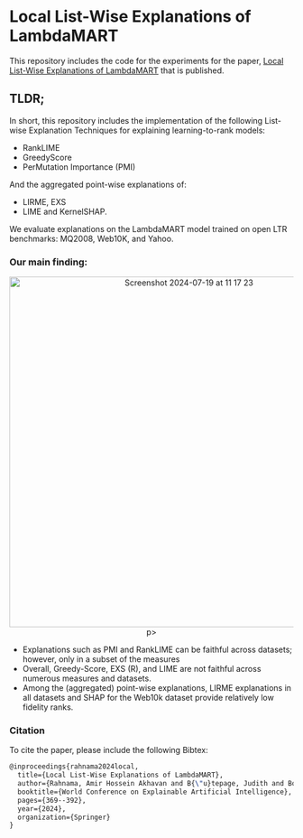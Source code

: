 # Local List-Wise Explanations of LambdaMART
This repository includes the code for the experiments for the paper, [Local List-Wise Explanations of LambdaMART](https://link.springer.com/chapter/10.1007/978-3-031-63797-1_19#Fn2) 
that is published. 

## TLDR;
In short, this repository includes the implementation of the following List-wise Explanation Techniques for explaining learning-to-rank models: 

* RankLIME
* GreedyScore
* PerMutation Importance (PMI)

And the aggregated point-wise explanations of: 
* LIRME, EXS
* LIME and KernelSHAP.

We evaluate explanations on the LambdaMART model trained on open LTR benchmarks: MQ2008, Web10K, and Yahoo.

### Our main finding: 
<p align="center">

<img width="621" alt="Screenshot 2024-07-19 at 11 17 23" src="https://github.com/user-attachments/assets/d1e1315b-98a0-4a81-a579-31210edd999f">
p>

* Explanations such as PMI and RankLIME can be faithful across datasets; however, only in a subset of the measures
* Overall, Greedy-Score, EXS (R), and LIME are not faithful across numerous measures and datasets.
* Among the (aggregated) point-wise explanations, LIRME explanations in all datasets and SHAP for the Web10k dataset provide relatively low fidelity ranks.

### Citation 
To cite the paper, please include the following Bibtex: 

```latex
@inproceedings{rahnama2024local,
  title={Local List-Wise Explanations of LambdaMART},
  author={Rahnama, Amir Hossein Akhavan and B{\"u}tepage, Judith and Bostr{\"o}m, Henrik},
  booktitle={World Conference on Explainable Artificial Intelligence},
  pages={369--392},
  year={2024},
  organization={Springer}
}
```



